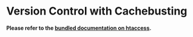 # Version Control with Cachebusting

**Please refer to the [bundled documentation on htaccess](https://github.com/h5bp/server-configs-apache).**